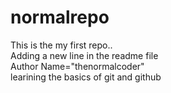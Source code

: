   # normalrepo
This is the my first repo..
<br> 
Adding a new line in the readme file
<br>
Author Name="thenormalcoder"
<br>
learining the basics of git and github
